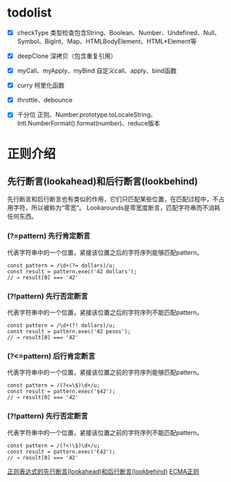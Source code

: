 #   todolist
-[x] checkType 类型检查包含String、Boolean、Number、Undefined、Null、Symbol、BigInt、Map、HTMLBodyElement、HTML*Element等
-[x] deepClone 深拷贝（包含重复引用）
-[x] myCall、myApply、myBind 自定义call、apply、bind函数
-[x] curry 柯里化函数
-[x] throttle、debounce
-[x] 千分位 正则、Number.prototype.toLocaleString、Intl.NumberFormat().format(number)、reduce版本













#   正则介绍
##  先行断言(lookahead)和后行断言(lookbehind)
先行断言和后行断言也有类似的作用，它们只匹配某些位置，在匹配过程中，不占用字符，所以被称为“零宽”。
Lookarounds是零宽度断言，匹配字符串而不消耗任何东西。
### (?=pattern) 先行肯定断言
代表字符串中的一个位置，紧接该位置之后的字符序列能够匹配pattern。<br>
```
const pattern = /\d+(?= dollars)/u;
const result = pattern.exec('42 dollars');
// → result[0] === '42'
```
### (?!pattern) 先行否定断言
代表字符串中的一个位置，紧接该位置之后的字符序列不能匹配pattern。<br>
```
const pattern = /\d+(?! dollars)/u;
const result = pattern.exec('42 pesos');
// → result[0] === '42'
```
### (?<=pattern) 后行肯定断言
代表字符串中的一个位置，紧接该位置之前的字符序列能够匹配pattern。<br>
```
const pattern = /(?<=\$)\d+/u;
const result = pattern.exec('$42');
// → result[0] === '42'
```
### (?!pattern) 先行否定断言
代表字符串中的一个位置，紧接该位置之前的字符序列不能匹配pattern。<br>
```
const pattern = /(?<!\$)\d+/u;
const result = pattern.exec('€42');
// → result[0] === '42'
```
[正则表达式的先行断言(lookahead)和后行断言(lookbehind)](https://blog.csdn.net/u012047933/article/details/38365541)
[ECMA正则](https://mathiasbynens.be/notes/es-regexp-proposals)

